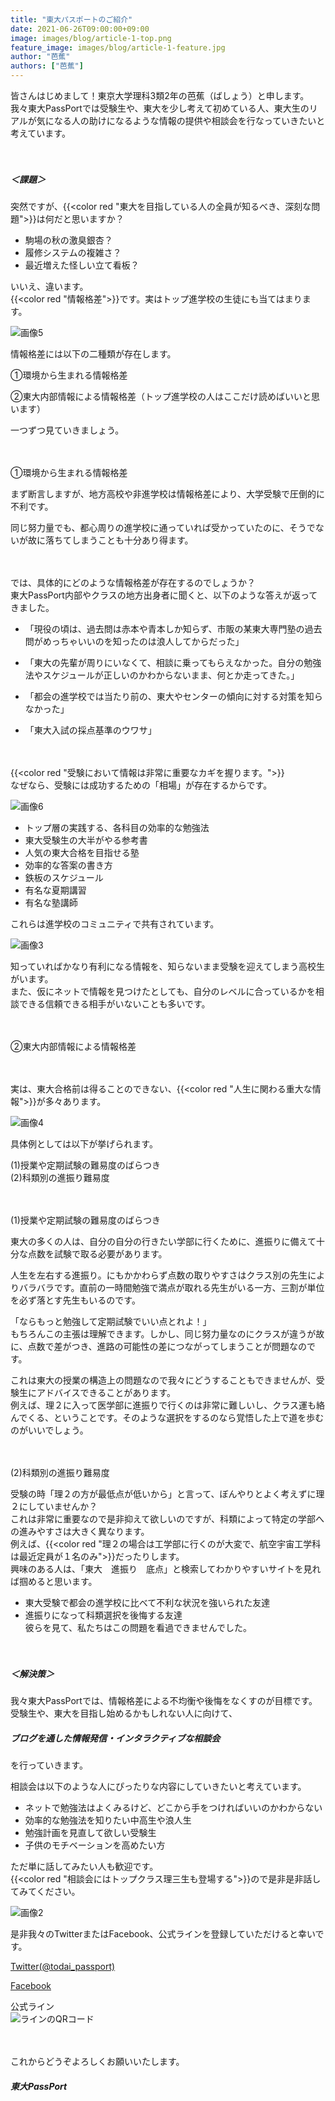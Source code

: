 ```yaml
---
title: "東大パスポートのご紹介"
date: 2021-06-26T09:00:00+09:00
image: images/blog/article-1-top.png
feature_image: images/blog/article-1-feature.jpg
author: "芭蕉"
authors: ["芭蕉"]
---
```

皆さんはじめまして！東京大学理科3類2年の芭蕉（ばしょう）と申します。  
我々東大PassPortでは受験生や、東大を少し考えて初めている人、東大生のリアルが気になる人の助けになるような情報の提供や相談会を行なっていきたいと考えています。  
<!--more-->
　  

##### ＜課題＞
突然ですが、{{<color red "東大を目指している人の全員が知るべき、深刻な問題">}}は何だと思いますか？

- 駒場の秋の激臭銀杏？
- 履修システムの複雑さ？
- 最近増えた怪しい立て看板？

いいえ、違います。  
{{<color red "情報格差">}}です。実はトップ進学校の生徒にも当てはまります。

![画像5](/images/blog/article-1-image5.jpg)  

情報格差には以下の二種類が存在します。  


①環境から生まれる情報格差  

②東大内部情報による情報格差（トップ進学校の人はここだけ読めばいいと思います）  


一つずつ見ていきましょう。  

　  

①環境から生まれる情報格差  

まず断言しますが、地方高校や非進学校は情報格差により、大学受験で圧倒的に不利です。  

同じ努力量でも、都心周りの進学校に通っていれば受かっていたのに、そうでないが故に落ちてしまうことも十分あり得ます。  

　  

では、具体的にどのような情報格差が存在するのでしょうか？  
東大PassPort内部やクラスの地方出身者に聞くと、以下のような答えが返ってきました。  

- 「現役の頃は、過去問は赤本や青本しか知らず、市販の某東大専門塾の過去問がめっちゃいいのを知ったのは浪人してからだった」  

- 「東大の先輩が周りにいなくて、相談に乗ってもらえなかった。自分の勉強法やスケジュールが正しいのかわからないまま、何とか走ってきた。」  

- 「都会の進学校では当たり前の、東大やセンターの傾向に対する対策を知らなかった」  

- 「東大入試の採点基準のウワサ」  

　  

{{<color red "受験において情報は非常に重要なカギを握ります。">}}  
なぜなら、受験には成功するための「相場」が存在するからです。  

![画像6](/images/blog/article-1-image6.jpg)  

- トップ層の実践する、各科目の効率的な勉強法
- 東大受験生の大半がやる参考書
- 人気の東大合格を目指せる塾
- 効率的な答案の書き方
- 鉄板のスケジュール
- 有名な夏期講習
- 有名な塾講師

これらは進学校のコミュニティで共有されています。  

![画像3](/images/blog/article-1-image3.jpg)  

知っていればかなり有利になる情報を、知らないまま受験を迎えてしまう高校生がいます。  
また、仮にネットで情報を見つけたとしても、自分のレベルに合っているかを相談できる信頼できる相手がいないことも多いです。  

　  

②東大内部情報による情報格差  

　  

実は、東大合格前は得ることのできない、{{<color red "人生に関わる重大な情報">}}が多々あります。  

![画像4](/images/blog/article-1-image4.jpg)  

具体例としては以下が挙げられます。  

  

(1)授業や定期試験の難易度のばらつき  
(2)科類別の進振り難易度   

　  

(1)授業や定期試験の難易度のばらつき  

東大の多くの人は、自分の自分の行きたい学部に行くために、進振りに備えて十分な点数を試験で取る必要があります。  

人生を左右する進振り。にもかかわらず点数の取りやすさはクラス別の先生によりバラバラです。直前の一時間勉強で満点が取れる先生がいる一方、三割が単位を必ず落とす先生もいるのです。  

「ならもっと勉強して定期試験でいい点とれよ！」  
もちろんこの主張は理解できます。しかし、同じ努力量なのにクラスが違うが故に、点数で差がつき、進路の可能性の差につながってしまうことが問題なのです。  

これは東大の授業の構造上の問題なので我々にどうすることもできませんが、受験生にアドバイスできることがあります。  
例えば、理２に入って医学部に進振りで行くのは非常に難しいし、クラス運も絡んでくる、ということです。そのような選択をするのなら覚悟した上で道を歩むのがいいでしょう。  

　  

(2)科類別の進振り難易度  

受験の時「理２の方が最低点が低いから」と言って、ぼんやりとよく考えずに理２にしていませんか？  
これは非常に重要なので是非抑えて欲しいのですが、科類によって特定の学部への進みやすさは大きく異なります。  
例えば、{{<color red "理２の場合は工学部に行くのが大変で、航空宇宙工学科は最近定員が１名のみ">}}だったりします。  
興味のある人は、「東大　進振り　底点」と検索してわかりやすいサイトを見れば掴めると思います。   

- 東大受験で都会の進学校に比べて不利な状況を強いられた友達  
- 進振りになって科類選択を後悔する友達  
彼らを見て、私たちはこの問題を看過できませんでした。  

　  

##### ＜解決策＞
我々東大PassPortでは、情報格差による不均衡や後悔をなくすのが目標です。  
受験生や、東大を目指し始めるかもしれない人に向けて、  

##### ブログを通した情報発信・インタラクティブな相談会  

を行っていきます。  

相談会は以下のような人にぴったりな内容にしていきたいと考えています。  

- ネットで勉強法はよくみるけど、どこから手をつければいいのかわからない
- 効率的な勉強法を知りたい中高生や浪人生
- 勉強計画を見直して欲しい受験生
- 子供のモチベーションを高めたい方

ただ単に話してみたい人も歓迎です。  
{{<color red "相談会にはトップクラス理三生も登場する">}}ので是非是非話してみてください。  

![画像2](/images/blog/article-1-image2.jpg)  

是非我々のTwitterまたはFacebook、公式ラインを登録していただけると幸いです。  

[Twitter(@todai_passport)](https://twitter.com/todai_passport)  

[Facebook](https://www.facebook.com/people/東大-パスポート/100069837437261/)  

公式ライン  
![ラインのQRコード](/images/blog/article-1-image.png)  


　  

これからどうぞよろしくお願いいたします。  

##### *東大PassPort*

